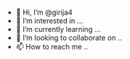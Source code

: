 - 👋 Hi, I’m @girija4
- 👀 I’m interested in ...
- 🌱 I’m currently learning ...
- 💞️ I’m looking to collaborate on ..
- 📫 How to reach me ..
<!---
girija4/girija4 is a ✨ special ✨ repository because its `README.md` (this file) appears on your GitHub profile.
You can click the Preview link to take a look at your changes.
--->
